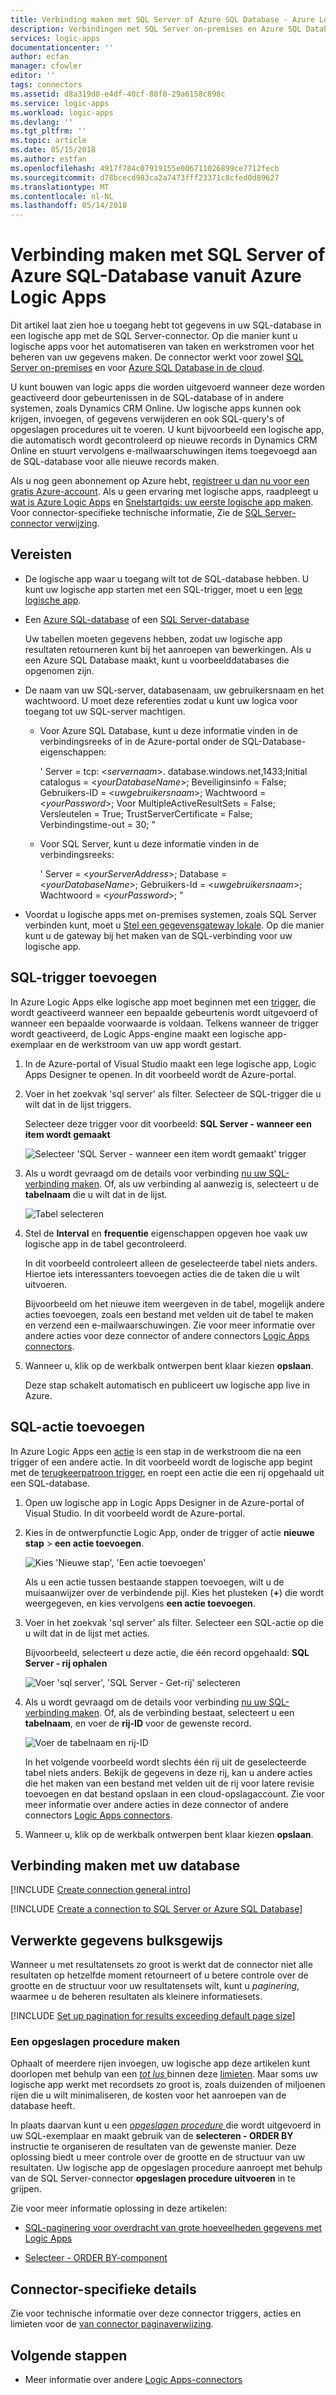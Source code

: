 ```yaml
---
title: Verbinding maken met SQL Server of Azure SQL Database - Azure Logic Apps | Microsoft Docs
description: Verbindingen met SQL Server on-premises en Azure SQL Database in de cloud maken vanuit Azure Logic Apps
services: logic-apps
documentationcenter: ''
author: ecfan
manager: cfowler
editor: ''
tags: connectors
ms.assetid: d8a319d0-e4df-40cf-88f0-29a6158c898c
ms.service: logic-apps
ms.workload: logic-apps
ms.devlang: ''
ms.tgt_pltfrm: ''
ms.topic: article
ms.date: 05/15/2018
ms.author: estfan
ms.openlocfilehash: 4917f784c07919155e006711026899ce7712fecb
ms.sourcegitcommit: d78bcecd983ca2a7473fff23371c8cfed0d89627
ms.translationtype: MT
ms.contentlocale: nl-NL
ms.lasthandoff: 05/14/2018
---
```

# <a name="connect-to-sql-server-or-azure-sql-database-from-azure-logic-apps"></a>Verbinding maken met SQL Server of Azure SQL-Database vanuit Azure Logic Apps

Dit artikel laat zien hoe u toegang hebt tot gegevens in uw SQL-database in een logische app met de SQL Server-connector. Op die manier kunt u logische apps voor het automatiseren van taken en werkstromen voor het beheren van uw gegevens maken. De connector werkt voor zowel [SQL Server on-premises](https://docs.microsoft.com/sql/sql-server/sql-server-technical-documentation) en voor [Azure SQL Database in de cloud](https://docs.microsoft.com/azure/sql-database/sql-database-technical-overview). 

U kunt bouwen van logic apps die worden uitgevoerd wanneer deze worden geactiveerd door gebeurtenissen in de SQL-database of in andere systemen, zoals Dynamics CRM Online. Uw logische apps kunnen ook krijgen, invoegen, of gegevens verwijderen en ook SQL-query's of opgeslagen procedures uit te voeren. U kunt bijvoorbeeld een logische app, die automatisch wordt gecontroleerd op nieuwe records in Dynamics CRM Online en stuurt vervolgens e-mailwaarschuwingen items toegevoegd aan de SQL-database voor alle nieuwe records maken.

Als u nog geen abonnement op Azure hebt, <a href="https://azure.microsoft.com/free/" target="_blank">registreer u dan nu voor een gratis Azure-account</a>. Als u geen ervaring met logische apps, raadpleegt u [wat is Azure Logic Apps](../logic-apps/logic-apps-overview.md) en [Snelstartgids: uw eerste logische app maken](../logic-apps/quickstart-create-first-logic-app-workflow.md). Voor connector-specifieke technische informatie, Zie de <a href="https://docs.microsoft.com/connectors/sql/" target="blank">SQL Server-connector verwijzing</a>.

## <a name="prerequisites"></a>Vereisten

* De logische app waar u toegang wilt tot de SQL-database hebben. U kunt uw logische app starten met een SQL-trigger, moet u een [lege logische app](../logic-apps/quickstart-create-first-logic-app-workflow.md). 

* Een [Azure SQL-database](../sql-database/sql-database-get-started-portal.md) of een [SQL Server-database](https://docs.microsoft.com/sql/relational-databases/databases/create-a-database) 

  Uw tabellen moeten gegevens hebben, zodat uw logische app resultaten retourneren kunt bij het aanroepen van bewerkingen. Als u een Azure SQL Database maakt, kunt u voorbeelddatabases die opgenomen zijn. 

* De naam van uw SQL-server, databasenaam, uw gebruikersnaam en het wachtwoord. U moet deze referenties zodat u kunt uw logica voor toegang tot uw SQL-server machtigen. 

  * Voor Azure SQL Database, kunt u deze informatie vinden in de verbindingsreeks of in de Azure-portal onder de SQL-Database-eigenschappen:

    ' Server = tcp: <*servernaam*>. database.windows.net,1433;Initial catalogus = <*yourDatabaseName*>; Beveiliginsinfo = False; Gebruikers-ID = <*uwgebruikersnaam*>; Wachtwoord = <*yourPassword*>; Voor MultipleActiveResultSets = False; Versleutelen = True; TrustServerCertificate = False; Verbindingstime-out = 30; "

  * Voor SQL Server, kunt u deze informatie vinden in de verbindingsreeks: 

    ' Server = <*yourServerAddress*>; Database = <*yourDatabaseName*>; Gebruikers-Id = <*uwgebruikersnaam*>; Wachtwoord = <*yourPassword*>; "

* Voordat u logische apps met on-premises systemen, zoals SQL Server verbinden kunt, moet u [Stel een gegevensgateway lokale](../logic-apps/logic-apps-gateway-install.md). Op die manier kunt u de gateway bij het maken van de SQL-verbinding voor uw logische app.

<a name="add-sql-trigger"></a>

## <a name="add-sql-trigger"></a>SQL-trigger toevoegen

In Azure Logic Apps elke logische app moet beginnen met een [trigger](../logic-apps/logic-apps-overview.md#logic-app-concepts), die wordt geactiveerd wanneer een bepaalde gebeurtenis wordt uitgevoerd of wanneer een bepaalde voorwaarde is voldaan. Telkens wanneer de trigger wordt geactiveerd, de Logic Apps-engine maakt een logische app-exemplaar en de werkstroom van uw app wordt gestart.

1. In de Azure-portal of Visual Studio maakt een lege logische app, Logic Apps Designer te openen. In dit voorbeeld wordt de Azure-portal.

2. Voer in het zoekvak 'sql server' als filter. Selecteer de SQL-trigger die u wilt dat in de lijst triggers. 

   Selecteer deze trigger voor dit voorbeeld: **SQL Server - wanneer een item wordt gemaakt**

   ![Selecteer 'SQL Server - wanneer een item wordt gemaakt' trigger](./media/connectors-create-api-sqlazure/sql-server-trigger.png)

3. Als u wordt gevraagd om de details voor verbinding [nu uw SQL-verbinding maken](#create-connection). 
   Of, als uw verbinding al aanwezig is, selecteert u de **tabelnaam** die u wilt dat in de lijst.

   ![Tabel selecteren](./media/connectors-create-api-sqlazure/azure-sql-database-table.png)

4. Stel de **Interval** en **frequentie** eigenschappen opgeven hoe vaak uw logische app in de tabel gecontroleerd.

   In dit voorbeeld controleert alleen de geselecteerde tabel niets anders. 
   Hiertoe iets interessanters toevoegen acties die de taken die u wilt uitvoeren. 
   
   Bijvoorbeeld om het nieuwe item weergeven in de tabel, mogelijk andere acties toevoegen, zoals een bestand met velden uit de tabel te maken en verzend een e-mailwaarschuwingen. 
   Zie voor meer informatie over andere acties voor deze connector of andere connectors [Logic Apps connectors](../connectors/apis-list.md).

5. Wanneer u, klik op de werkbalk ontwerpen bent klaar kiezen **opslaan**. 

   Deze stap schakelt automatisch en publiceert uw logische app live in Azure. 

<a name="add-sql-action"></a>

## <a name="add-sql-action"></a>SQL-actie toevoegen

In Azure Logic Apps een [actie](../logic-apps/logic-apps-overview.md#logic-app-concepts) is een stap in de werkstroom die na een trigger of een andere actie. In dit voorbeeld wordt de logische app begint met de [terugkeerpatroon trigger](../connectors/connectors-native-recurrence.md), en roept een actie die een rij opgehaald uit een SQL-database.

1. Open uw logische app in Logic Apps Designer in de Azure-portal of Visual Studio. In dit voorbeeld wordt de Azure-portal.

2. Kies in de ontwerpfunctie Logic App, onder de trigger of actie **nieuwe stap** > **een actie toevoegen**.

   ![Kies 'Nieuwe stap', 'Een actie toevoegen'](./media/connectors-create-api-sqlazure/add-action.png)
   
   Als u een actie tussen bestaande stappen toevoegen, wilt u de muisaanwijzer over de verbindende pijl. 
   Kies het plusteken (**+**) die wordt weergegeven, en kies vervolgens **een actie toevoegen**.

2. Voer in het zoekvak 'sql server' als filter. Selecteer een SQL-actie op die u wilt dat in de lijst met acties. 

   Bijvoorbeeld, selecteert u deze actie, die één record opgehaald: **SQL Server - rij ophalen**

   ![Voer 'sql server', 'SQL Server - Get-rij' selecteren](./media/connectors-create-api-sqlazure/select-sql-get-row.png) 

3. Als u wordt gevraagd om de details voor verbinding [nu uw SQL-verbinding maken](#create-connection). 
   Of, als de verbinding bestaat, selecteert u een **tabelnaam**, en voer de **rij-ID** voor de gewenste record.

   ![Voer de tabelnaam en rij-ID](./media/connectors-create-api-sqlazure/table-row-id.png)
   
   In het volgende voorbeeld wordt slechts één rij uit de geselecteerde tabel niets anders. 
   Bekijk de gegevens in deze rij, kan u andere acties die het maken van een bestand met velden uit de rij voor latere revisie toevoegen en dat bestand opslaan in een cloud-opslagaccount. Zie voor meer informatie over andere acties in deze connector of andere connectors [Logic Apps connectors](../connectors/apis-list.md).

4. Wanneer u, klik op de werkbalk ontwerpen bent klaar kiezen **opslaan**. 

<a name="create-connection"></a>

## <a name="connect-to-your-database"></a>Verbinding maken met uw database

[!INCLUDE [Create connection general intro](../../includes/connectors-create-connection-general-intro.md)]

[!INCLUDE [Create a connection to SQL Server or Azure SQL Database](../../includes/connectors-create-api-sqlazure.md)]

## <a name="process-data-in-bulk"></a>Verwerkte gegevens bulksgewijs

Wanneer u met resultatensets zo groot is werkt dat de connector niet alle resultaten op hetzelfde moment retourneert of u betere controle over de grootte en de structuur voor uw resultatensets wilt, kunt u *paginering*, waarmee u de beheren resultaten als kleinere informatiesets. 

[!INCLUDE [Set up pagination for results exceeding default page size](../../includes/connectors-pagination-bulk-data-transfer.md)]

### <a name="create-a-stored-procedure"></a>Een opgeslagen procedure maken

Ophaalt of meerdere rijen invoegen, uw logische app deze artikelen kunt doorlopen met behulp van een [ *tot lus* ](../logic-apps/logic-apps-control-flow-loops.md#until-loop) binnen deze [limieten](../logic-apps/logic-apps-limits-and-config.md). Maar soms uw logische app werkt met recordsets zo groot is, zoals duizenden of miljoenen rijen die u wilt minimaliseren, de kosten voor het aanroepen van de database heeft. 

In plaats daarvan kunt u een <a href="https://docs.microsoft.com/sql/relational-databases/stored-procedures/stored-procedures-database-engine" target="blank"> *opgeslagen procedure* </a> die wordt uitgevoerd in uw SQL-exemplaar en maakt gebruik van de **selecteren - ORDER BY** instructie te organiseren de resultaten van de gewenste manier. Deze oplossing biedt u meer controle over de grootte en de structuur van uw resultaten. Uw logische app de opgeslagen procedure aanroept met behulp van de SQL Server-connector **opgeslagen procedure uitvoeren** in te grijpen. 

Zie voor meer informatie oplossing in deze artikelen:

* <a href="https://social.technet.microsoft.com/wiki/contents/articles/40060.sql-pagination-for-bulk-data-transfer-with-logic-apps.aspx" target="_blank">SQL-paginering voor overdracht van grote hoeveelheden gegevens met Logic Apps</a>

* <a href="https://docs.microsoft.com/sql/t-sql/queries/select-order-by-clause-transact-sql" target="_blank">Selecteer - ORDER BY-component</a>

## <a name="connector-specific-details"></a>Connector-specifieke details

Zie voor technische informatie over deze connector triggers, acties en limieten voor de [van connector paginaverwijzing](/connectors/sql/). 

## <a name="next-steps"></a>Volgende stappen

* Meer informatie over andere [Logic Apps-connectors](../connectors/apis-list.md)

